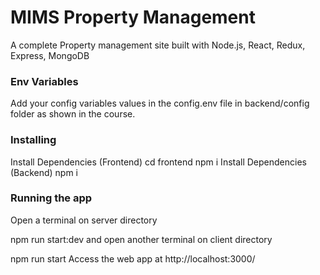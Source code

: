 # MIMS Property Management

A complete Property management site built with Node.js, React, Redux, Express, MongoDB

### Env Variables

Add your config variables values in the config.env file in backend/config folder as shown in the course.

### Installing

Install Dependencies (Frontend)
cd frontend
npm i
Install Dependencies (Backend)
npm i

### Running the app

Open a terminal on server directory

npm run start:dev
and open another terminal on client directory

npm run start
Access the web app at http://localhost:3000/
